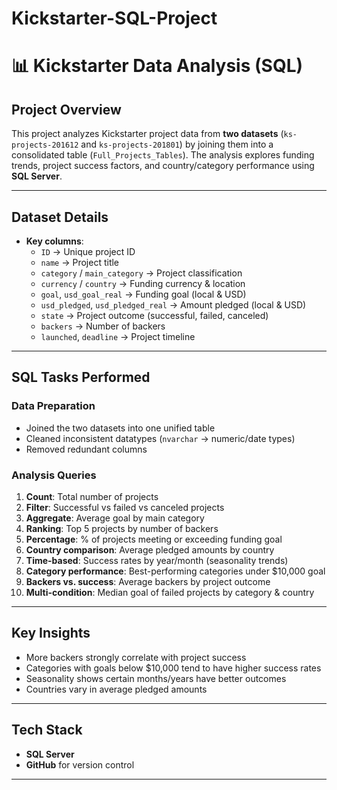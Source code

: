 # Kickstarter-SQL-Project
# 📊 Kickstarter Data Analysis (SQL)

##  Project Overview  
This project analyzes Kickstarter project data from **two datasets** (`ks-projects-201612` and `ks-projects-201801`) by joining them into a consolidated table (`Full_Projects_Tables`). The analysis explores funding trends, project success factors, and country/category performance using **SQL Server**.

---

##  Dataset Details  
- **Key columns**:  
  - `ID` → Unique project ID  
  - `name` → Project title  
  - `category` / `main_category` → Project classification  
  - `currency` / `country` → Funding currency & location  
  - `goal`, `usd_goal_real` → Funding goal (local & USD)  
  - `usd_pledged`, `usd_pledged_real` → Amount pledged (local & USD)  
  - `state` → Project outcome (successful, failed, canceled)  
  - `backers` → Number of backers  
  - `launched`, `deadline` → Project timeline  

---

##  SQL Tasks Performed  

###  Data Preparation  
- Joined the two datasets into one unified table  
- Cleaned inconsistent datatypes (`nvarchar` → numeric/date types)  
- Removed redundant columns  

### Analysis Queries  
1. **Count**: Total number of projects  
2. **Filter**: Successful vs failed vs canceled projects  
3. **Aggregate**: Average goal by main category  
4. **Ranking**: Top 5 projects by number of backers  
5. **Percentage**: % of projects meeting or exceeding funding goal  
6. **Country comparison**: Average pledged amounts by country  
7. **Time-based**: Success rates by year/month (seasonality trends)  
8. **Category performance**: Best-performing categories under $10,000 goal  
9. **Backers vs. success**: Average backers by project outcome  
10. **Multi-condition**: Median goal of failed projects by category & country  

---

## Key Insights  
- More backers strongly correlate with project success  
- Categories with goals below $10,000 tend to have higher success rates  
- Seasonality shows certain months/years have better outcomes  
- Countries vary in average pledged amounts  

---

##  Tech Stack  
- **SQL Server** 
- **GitHub** for version control  

---
